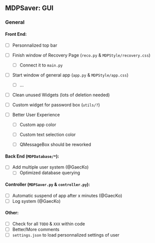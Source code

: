 ## MDPSaver: GUI

### General
#### Front End:

* [ ] Personnalized top bar

* [ ] Finish window of Recovery Page (`reco.py` & `MDPStyle/recovery.css`)
    * [ ] Connect it to `main.py`

* [ ] Start window of general app (`app.py` & `MDPStyle/app.css`) 
    * [ ] ...

* [ ] Clean unused Widgets (lots of deletion needed)

* [ ] Custom widget for password box (`utils/?`)

* [ ] Better User Experience
    * [ ] Custom app color
    * [ ] Custom text selection color
    * [ ] QMessageBox should be reworked


#### Back End (`MDPDatabase/*`):
* [ ] Add multiple user system (@GaecKo)
    * [  ] Optimized database querying 

#### Controller (`MDPSaver.py` & `controller.py`):
* [ ] Automatic suspend of app after x minutes (@GaecKo)
* [ ] Log system (@GaecKo)

#### Other:
* [ ] Check for all `TODO` & `XXX` within code
* [ ] Better/More comments 
* [ ] `settings.json` to load personnalized settings of user